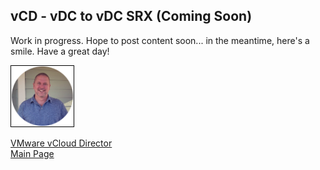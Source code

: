 ## vCD -  vDC to vDC SRX (Coming Soon)

<!-- 
Updated: 2021-05-21
--> 

Work in progress.  Hope to post content soon... in the meantime, here's a smile.  Have a great day!

<img src="../../mlwiles.png" width="100" style="border: 1px solid black">

<!-- 

_Note the information described in this example are guidelines.  There are multiple ways to configure the various parts of the example.  Please adjust accordingly for your needs._

--> 

[VMware vCloud Director](https://mlwiles.github.io/vmwaresolutions/vcd/)<br/>
[Main Page](https://mlwiles.github.io/vmwaresolutions)